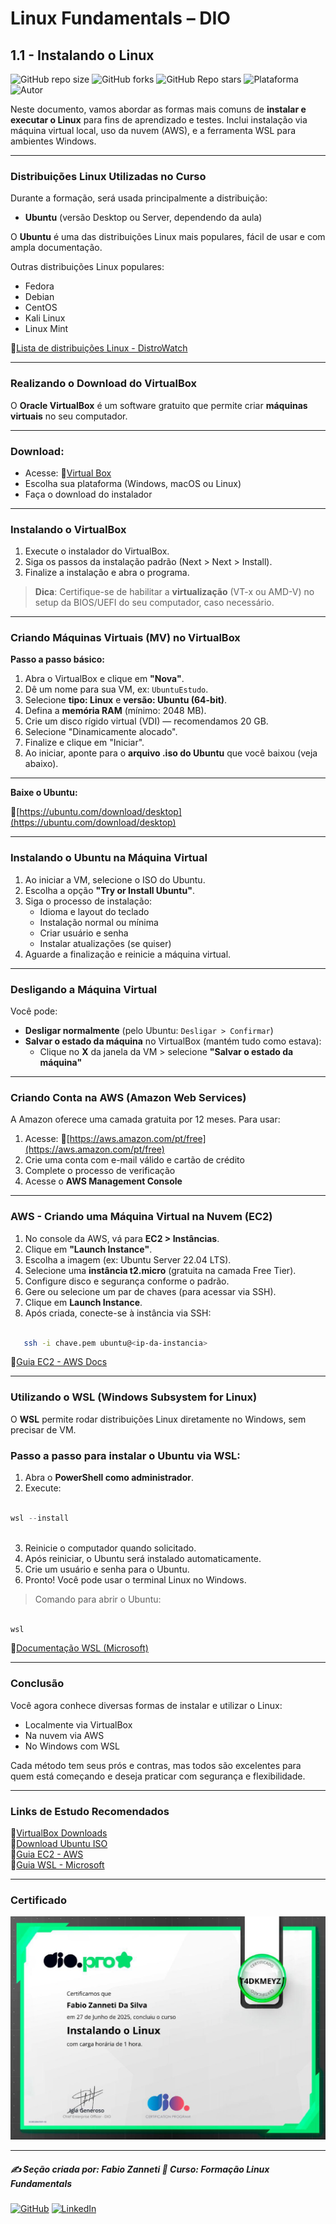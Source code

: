 # Linux Fundamentals – DIO

## 1.1 - Instalando o Linux

![GitHub repo size](https://img.shields.io/github/repo-size/fzanneti/DIO-linux-fundamentals-training)
![GitHub forks](https://img.shields.io/github/forks/fzanneti/DIO-linux-fundamentals-training?style=social)
![GitHub Repo stars](https://img.shields.io/github/stars/fzanneti/DIO-linux-fundamentals-training?style=social)
![Plataforma](https://img.shields.io/badge/Powered%20by-DIO.io-red?logo=data:image/svg+xml;base64,PHN2ZyBmaWxsPSIjZmZmIiB2aWV3Qm94PSIwIDAgMzIgMzIiIHhtbG5zPSJodHRwOi8vd3d3LnczLm9yZy8yMDAwL3N2ZyI+PHBhdGggZD0iTTYuNzEgMy4yNWMtMi44OCAxLjQxLTUuMDcgNC4yMy01LjA3IDcuNzYgMCAzLjU4IDIuMjggNi43IDUuMzMgOC4xNSAxLjgzLS42MiAyLjQtMi4yNiAyLjQtMy44MSAwLS4yMy0uMDItLjQ1LS4wNS0uNjZBLjQ0LjQ0IDAgMDExMC4xIDExYy4yNC0uNzUuMTEtMS41My0uMy0yLjIyQzguOTIgNy45NiA3LjMzIDcuNSA1Ljc0IDcuNjZhNS41NSA1LjU1IDAgM)
![Autor](https://img.shields.io/badge/Autor-fzanneti-blue?style=flat-square&logo=github)

Neste documento, vamos abordar as formas mais comuns de **instalar e executar o Linux** para fins de aprendizado e testes. Inclui instalação via máquina virtual local, uso da nuvem (AWS), e a ferramenta WSL para ambientes Windows.

---

### Distribuições Linux Utilizadas no Curso

Durante a formação, será usada principalmente a distribuição:

- **Ubuntu** (versão Desktop ou Server, dependendo da aula)

O **Ubuntu** é uma das distribuições Linux mais populares, fácil de usar e com ampla documentação.

Outras distribuições Linux populares:
- Fedora
- Debian
- CentOS
- Kali Linux
- Linux Mint

🔗[Lista de distribuições Linux - DistroWatch](https://distrowatch.com/)

---

### Realizando o Download do VirtualBox

O **Oracle VirtualBox** é um software gratuito que permite criar **máquinas virtuais** no seu computador.

---

### Download:

- Acesse: 🔗[Virtual Box](https://www.virtualbox.org/)
- Escolha sua plataforma (Windows, macOS ou Linux)
- Faça o download do instalador

---

### Instalando o VirtualBox

1. Execute o instalador do VirtualBox.
2. Siga os passos da instalação padrão (Next > Next > Install).
3. Finalize a instalação e abra o programa.

> **Dica**: Certifique-se de habilitar a **virtualização** (VT-x ou AMD-V) no setup da BIOS/UEFI do seu computador, caso necessário.

---

### Criando Máquinas Virtuais (MV) no VirtualBox

**Passo a passo básico:**

1. Abra o VirtualBox e clique em **"Nova"**.
2. Dê um nome para sua VM, ex: `UbuntuEstudo`.
3. Selecione **tipo: Linux** e **versão: Ubuntu (64-bit)**.
4. Defina a **memória RAM** (mínimo: 2048 MB).
5. Crie um disco rígido virtual (VDI) — recomendamos 20 GB.
6. Selecione "Dinamicamente alocado".
7. Finalize e clique em "Iniciar".
8. Ao iniciar, aponte para o **arquivo .iso do Ubuntu** que você baixou (veja abaixo).

---

**Baixe o Ubuntu:**  

🔗[https://ubuntu.com/download/desktop](https://ubuntu.com/download/desktop)

---

### Instalando o Ubuntu na Máquina Virtual

1. Ao iniciar a VM, selecione o ISO do Ubuntu.
2. Escolha a opção **"Try or Install Ubuntu"**.
3. Siga o processo de instalação:
   - Idioma e layout do teclado
   - Instalação normal ou mínima
   - Criar usuário e senha
   - Instalar atualizações (se quiser)
4. Aguarde a finalização e reinicie a máquina virtual.

---

### Desligando a Máquina Virtual

Você pode:

- **Desligar normalmente** (pelo Ubuntu: `Desligar > Confirmar`)
- **Salvar o estado da máquina** no VirtualBox (mantém tudo como estava):
   - Clique no **X** da janela da VM > selecione **"Salvar o estado da máquina"**

---

### Criando Conta na AWS (Amazon Web Services)

A Amazon oferece uma camada gratuita por 12 meses. Para usar:

1. Acesse: 🔗[https://aws.amazon.com/pt/free](https://aws.amazon.com/pt/free)
2. Crie uma conta com e-mail válido e cartão de crédito
3. Complete o processo de verificação
4. Acesse o **AWS Management Console**

---

### AWS - Criando uma Máquina Virtual na Nuvem (EC2)

1. No console da AWS, vá para **EC2 > Instâncias**.
2. Clique em **"Launch Instance"**.
3. Escolha a imagem (ex: Ubuntu Server 22.04 LTS).
4. Selecione uma **instância t2.micro** (gratuita na camada Free Tier).
5. Configure disco e segurança conforme o padrão.
6. Gere ou selecione um par de chaves (para acessar via SSH).
7. Clique em **Launch Instance**.
8. Após criada, conecte-se à instância via SSH:

```bash

   ssh -i chave.pem ubuntu@<ip-da-instancia>

```

🔗[Guia EC2 - AWS Docs](https://docs.aws.amazon.com/pt_br/AWSEC2/latest/UserGuide/EC2_GetStarted.html)

---

### Utilizando o WSL (Windows Subsystem for Linux)

O **WSL** permite rodar distribuições Linux diretamente no Windows, sem precisar de VM.

### Passo a passo para instalar o Ubuntu via WSL:

1. Abra o **PowerShell como administrador**.
2. Execute:

```powershell

wsl --install
   
```

3. Reinicie o computador quando solicitado.
4. Após reiniciar, o Ubuntu será instalado automaticamente.
5. Crie um usuário e senha para o Ubuntu.
6. Pronto! Você pode usar o terminal Linux no Windows.

> Comando para abrir o Ubuntu:

```bash

wsl

```

🔗[Documentação WSL (Microsoft)](https://learn.microsoft.com/pt-br/windows/wsl/)

---

### Conclusão

Você agora conhece diversas formas de instalar e utilizar o Linux:

- Localmente via VirtualBox
- Na nuvem via AWS
- No Windows com WSL

Cada método tem seus prós e contras, mas todos são excelentes para quem está começando e deseja praticar com segurança e flexibilidade.

---

### Links de Estudo Recomendados

🔗[VirtualBox Downloads](https://www.virtualbox.org/wiki/Downloads)    
🔗[Download Ubuntu ISO](https://ubuntu.com/download/desktop)     
🔗[Guia EC2 - AWS](https://docs.aws.amazon.com/pt_br/AWSEC2/latest/UserGuide/EC2_GetStarted.html)     
🔗[Guia WSL - Microsoft](https://learn.microsoft.com/pt-br/windows/wsl/)

---

### Certificado

<img src="https://github.com/fzanneti/DIO-linux-fundamentals-training/blob/main/Assets/images/certificados/2-instalando-o-Linux.jpg" alt="Certificado" width="600px">

---

##### ✍️ Seção criada por: *Fabio Zanneti* 🎯 Curso: **Formação Linux Fundamentals**
[![GitHub](https://img.shields.io/badge/GitHub-fzanneti-181717?style=flat&logo=github)](https://github.com/fzanneti)
[![LinkedIn](https://img.shields.io/badge/LinkedIn-fzanneti-0A66C2?style=flat&logo=linkedin&logoColor=white)](https://linkedin.com/in/fzanneti)